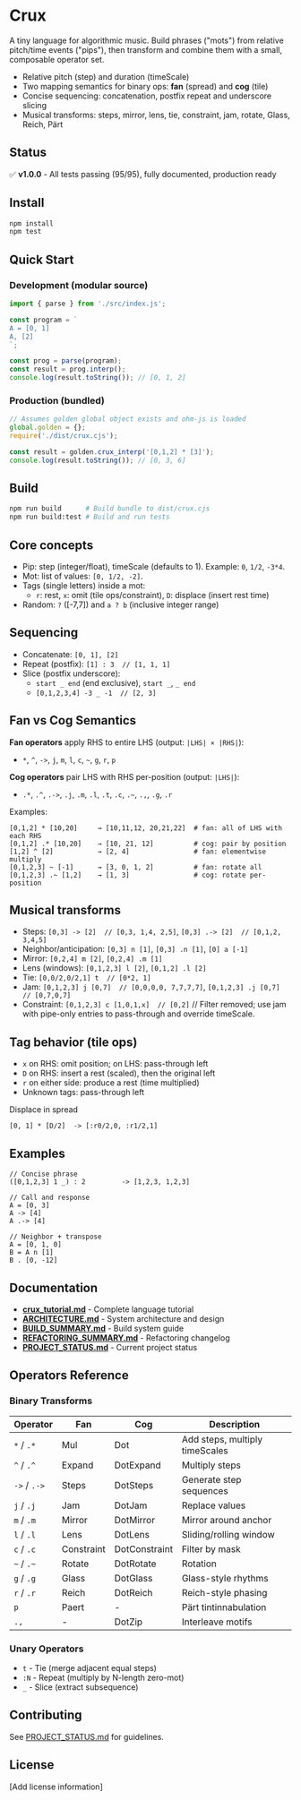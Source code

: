 # Crux

A tiny language for algorithmic music. Build phrases ("mots") from relative pitch/time events ("pips"), then transform and combine them with a small, composable operator set.

- Relative pitch (step) and duration (timeScale)
- Two mapping semantics for binary ops: **fan** (spread) and **cog** (tile)
- Concise sequencing: concatenation, postfix repeat and underscore slicing
- Musical transforms: steps, mirror, lens, tie, constraint, jam, rotate, Glass, Reich, Pärt

## Status

✅ **v1.0.0** - All tests passing (95/95), fully documented, production ready

## Install

```bash
npm install
npm test
```

## Quick Start

### Development (modular source)

```js
import { parse } from './src/index.js';

const program = `
A = [0, 1]
A, [2]
`;

const prog = parse(program);
const result = prog.interp();
console.log(result.toString()); // [0, 1, 2]
```

### Production (bundled)

```js
// Assumes golden global object exists and ohm-js is loaded
global.golden = {};
require('./dist/crux.cjs');

const result = golden.crux_interp('[0,1,2] * [3]');
console.log(result.toString()); // [0, 3, 6]
```

## Build

```bash
npm run build      # Build bundle to dist/crux.cjs
npm run build:test # Build and run tests
```

## Core concepts

- Pip: step (integer/float), timeScale (defaults to 1). Example: `0`, `1/2`, `-3*4`.
- Mot: list of values: `[0, 1/2, -2]`.
- Tags (single letters) inside a mot:
  - `r`: rest, `x`: omit (tile ops/constraint), `D`: displace (insert rest time)
- Random: `?` ([-7,7]) and `a ? b` (inclusive integer range)

## Sequencing

- Concatenate: `[0, 1], [2]`
- Repeat (postfix): `[1] : 3  // [1, 1, 1]`
- Slice (postfix underscore):
  - `start _ end` (end exclusive), `start _`, `_ end`
  - `[0,1,2,3,4] -3 _ -1  // [2, 3]`

## Fan vs Cog Semantics

**Fan operators** apply RHS to entire LHS (output: `|LHS| × |RHS|`):
- `*`, `^`, `->`, `j`, `m`, `l`, `c`, `~`, `g`, `r`, `p`

**Cog operators** pair LHS with RHS per-position (output: `|LHS|`):
- `.*`, `.^`, `.->`, `.j`, `.m`, `.l`, `.t`, `.c`, `.~`, `.,`, `.g`, `.r`

Examples:
```text
[0,1,2] * [10,20]     → [10,11,12, 20,21,22]  # fan: all of LHS with each RHS
[0,1,2] .* [10,20]    → [10, 21, 12]          # cog: pair by position
[1,2] ^ [2]           → [2, 4]                # fan: elementwise multiply
[0,1,2,3] ~ [-1]      → [3, 0, 1, 2]          # fan: rotate all
[0,1,2,3] .~ [1,2]    → [1, 3]                # cog: rotate per-position
```

## Musical transforms

- Steps: `[0,3] -> [2]  // [0,3, 1,4, 2,5]`, `[0,3] .-> [2]  // [0,1,2, 3,4,5]`
- Neighbor/anticipation: `[0,3] n [1]`, `[0,3] .n [1]`, `[0] a [-1]`
- Mirror: `[0,2,4] m [2]`, `[0,2,4] .m [1]`
- Lens (windows): `[0,1,2,3] l [2]`, `[0,1,2] .l [2]`
- Tie: `[0,0/2,0/2,1] t  // [0*2, 1]`
- Jam: `[0,1,2,3] j [0,7]  // [0,0,0,0, 7,7,7,7]`, `[0,1,2,3] .j [0,7]  // [0,7,0,7]`
- Constraint: `[0,1,2,3] c [1,0,1,x]  // [0,2]`
// Filter removed; use jam with pipe-only entries to pass-through and override timeScale.

## Tag behavior (tile ops)

- `x` on RHS: omit position; on LHS: pass-through left
- `D` on RHS: insert a rest (scaled), then the original left
- `r` on either side: produce a rest (time multiplied)
- Unknown tags: pass-through left

Displace in spread
```text
[0, 1] * [D/2]  -> [:r0/2,0, :r1/2,1]
```

## Examples

```text
// Concise phrase
([0,1,2,3] 1 _) : 2         -> [1,2,3, 1,2,3]

// Call and response
A = [0, 3]
A -> [4]
A .-> [4]

// Neighbor + transpose
A = [0, 1, 0]
B = A n [1]
B . [0, -12]
```



## Documentation

- **[crux_tutorial.md](crux_tutorial.md)** - Complete language tutorial
- **[ARCHITECTURE.md](ARCHITECTURE.md)** - System architecture and design
- **[BUILD_SUMMARY.md](BUILD_SUMMARY.md)** - Build system guide
- **[REFACTORING_SUMMARY.md](REFACTORING_SUMMARY.md)** - Refactoring changelog
- **[PROJECT_STATUS.md](PROJECT_STATUS.md)** - Current project status

## Operators Reference

### Binary Transforms
| Operator | Fan | Cog | Description |
|----------|-----|-----|-------------|
| `*` / `.*` | Mul | Dot | Add steps, multiply timeScales |
| `^` / `.^` | Expand | DotExpand | Multiply steps |
| `->` / `.->` | Steps | DotSteps | Generate step sequences |
| `j` / `.j` | Jam | DotJam | Replace values |
| `m` / `.m` | Mirror | DotMirror | Mirror around anchor |
| `l` / `.l` | Lens | DotLens | Sliding/rolling window |
| `c` / `.c` | Constraint | DotConstraint | Filter by mask |
| `~` / `.~` | Rotate | DotRotate | Rotation |
| `g` / `.g` | Glass | DotGlass | Glass-style rhythms |
| `r` / `.r` | Reich | DotReich | Reich-style phasing |
| `p` | Paert | - | Pärt tintinnabulation |
| `.,` | - | DotZip | Interleave motifs |

### Unary Operators
- `t` - Tie (merge adjacent equal steps)
- `:N` - Repeat (multiply by N-length zero-mot)
- `_` - Slice (extract subsequence)

## Contributing

See [PROJECT_STATUS.md](PROJECT_STATUS.md) for guidelines.

## License

[Add license information]